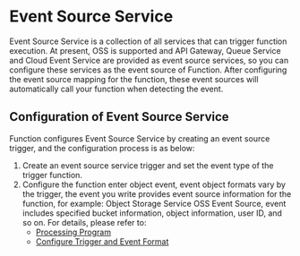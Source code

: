 # Event Source Service

 


Event Source Service is a collection of all services that can trigger function execution. At present, OSS is supported and API Gateway, Queue Service and Cloud Event Service are provided as event source services, so you can configure these services as the event source of Function. After configuring the event source mapping for the function, these event sources will automatically call your function when detecting the event.  

## Configuration of Event Source Service

Function configures Event Source Service by creating an event source trigger, and the configuration process is as below:

1. Create an event source service trigger and set the event type of the trigger function.
2. Configure the function enter object event, event object formats vary by the trigger, the event you write provides event source information for the function, for example: Object Storage Service OSS Event Source, event includes specified bucket information, object information, user ID, and so on. For details, please refer to:
   - [Processing Program](../../../buildfunction/programming-model/python/processing-program.md)
   - [Configure Trigger and Event Format](../configtigger-event.md)
